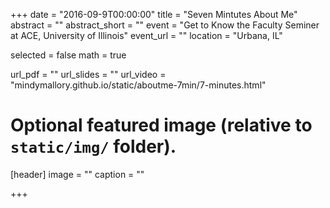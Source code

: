 +++
date = "2016-09-9T00:00:00"
title = "Seven Mintutes About Me"
abstract = ""
abstract_short = ""
event = "Get to Know the Faculty Seminer at ACE, University of Illinois"
event_url = ""
location = "Urbana, IL"

selected = false
math = true

url_pdf = ""
url_slides = ""
url_video = "mindymallory.github.io/static/aboutme-7min/7-minutes.html"

# Optional featured image (relative to `static/img/` folder).
[header]
image = ""
caption = ""

+++


